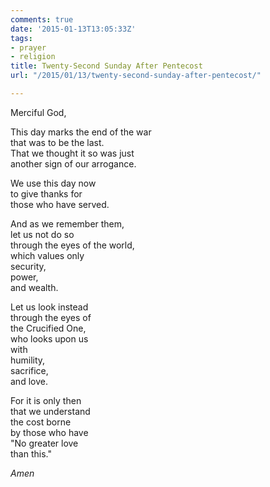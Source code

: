 ```yaml
---
comments: true
date: '2015-01-13T13:05:33Z'
tags:
- prayer
- religion
title: Twenty-Second Sunday After Pentecost
url: "/2015/01/13/twenty-second-sunday-after-pentecost/"

---
```

Merciful God,

This day marks the end of the war  
that was to be the last.  
That we thought it so was just  
another sign of our arrogance. 

We use this day now  
to give thanks for  
those who have served.

And as we remember them,  
let us not do so  
through the eyes of the world,  
which values only  
security,  
power,  
and wealth.

Let us look instead  
through the eyes of  
the Crucified One,  
who looks upon us  
with  
humility,  
sacrifice,  
and love.

For it is only then  
that we understand  
the cost borne  
by those who have  
"No greater love  
than this."

*Amen*


